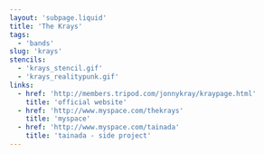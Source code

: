 ```yaml
---
layout: 'subpage.liquid'
title: 'The Krays'
tags:
  - 'bands'
slug: 'krays'
stencils:
  - 'krays_stencil.gif'
  - 'krays_realitypunk.gif'
links:
  - href: 'http://members.tripod.com/jonnykray/kraypage.html'
    title: 'official website'
  - href: 'http://www.myspace.com/thekrays'
    title: 'myspace'
  - href: 'http://www.myspace.com/tainada'
    title: 'tainada - side project'
---
```

